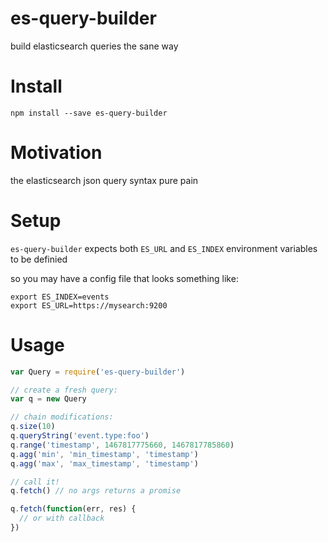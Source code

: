 # es-query-builder
build elasticsearch queries the sane way

# Install

```
npm install --save es-query-builder
```

# Motivation

the elasticsearch json query syntax pure pain


# Setup

`es-query-builder` expects both `ES_URL` and `ES_INDEX` environment variables to be definied 

so you may have a config file that looks something like:

```
export ES_INDEX=events
export ES_URL=https://mysearch:9200
```

# Usage

```js
var Query = require('es-query-builder')

// create a fresh query:
var q = new Query

// chain modifications:
q.size(10) 
q.queryString('event.type:foo')
q.range('timestamp', 1467817775660, 1467817785860)
q.agg('min', 'min_timestamp', 'timestamp')
q.agg('max', 'max_timestamp', 'timestamp')

// call it!
q.fetch() // no args returns a promise

q.fetch(function(err, res) {
  // or with callback 
})
```